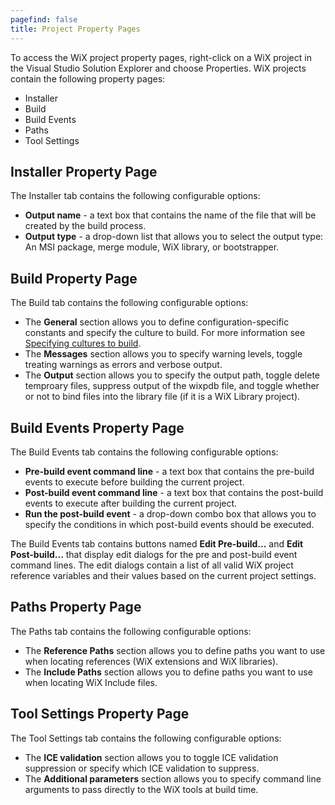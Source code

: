 ```yaml
---
pagefind: false
title: Project Property Pages
---
```


To access the WiX project property pages, right-click on a WiX project in the Visual Studio Solution Explorer and choose Properties. WiX projects contain the following property pages:

* Installer
* Build
* Build Events
* Paths
* Tool Settings

## Installer Property Page

The Installer tab contains the following configurable options:

* <b>Output name</b> - a text box that contains the name of the file that will be created by the build process.
* <b>Output type</b> - a drop-down list that allows you to select the output type: An MSI package, merge module, WiX library, or bootstrapper.

## Build Property Page

The Build tab contains the following configurable options:

* The <b>General</b> section allows you to define configuration-specific constants and specify the culture to build.   For more information see [Specifying cultures to build](../howtos/ui_and_localization/specifying_cultures_to_build/).
* The <b>Messages</b> section allows you to specify warning levels, toggle treating warnings as errors and verbose output.
* The <b>Output</b> section allows you to specify the output path, toggle delete temproary files, suppress output of the wixpdb file, and toggle whether or not to bind files into the library file (if it is a WiX Library project).

## Build Events Property Page

The Build Events tab contains the following configurable options:

* <b>Pre-build event command line</b> - a text box that contains the pre-build events to execute before building the current project.
* <b>Post-build event command line</b> - a text box that contains the post-build events to execute after building the current project.
* <b>Run the post-build event</b> - a drop-down combo box that allows you to specify the conditions in which post-build events should be executed.

The Build Events tab contains buttons named <b>Edit Pre-build...</b> and <b>Edit Post-build...</b> that display edit dialogs for the pre and post-build event command lines. The edit dialogs contain a list of all valid WiX project reference variables and their values based on the current project settings.

## Paths Property Page

The Paths tab contains the following configurable options:

* The <b>Reference Paths</b> section allows you to define paths you want to use when locating references (WiX extensions and 
WiX libraries).
* The <b>Include Paths</b> section allows you to define paths you want to use when locating WiX Include files.

## Tool Settings Property Page

The Tool Settings tab contains the following configurable options:

* The <b>ICE validation</b> section allows you to toggle ICE validation suppression or specify which ICE validation to suppress.
* The <b>Additional parameters</b> section allows you to specify command line arguments to pass directly to the WiX tools 
at build time.

